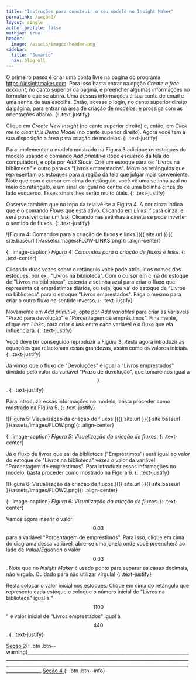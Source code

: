 ```yaml
---
title: "Instruções para construir o seu modelo no Insight Maker"
permalink: /seção3/
layout: single
author_profile: false
mathjax: true
header:
  image: /assets/images/header.png
sidebar:
  title: "Sumário"
  nav: blogroll
---
```

O primeiro passo é criar uma conta livre na página do programa <a href="https://insightmaker.com">https://insightmaker.com</a>. Para isso basta entrar na opção _Create a free account_, no canto superior da página, e preencher algumas informações no formulário que se abrirá. Uma dessas informações é sua conta de email e uma senha de sua escolha. Então, acesse o login, no canto superior direito da página, para entrar na área de criação de modelos, e prossiga com as orientações abaixo.
{: .text-justify}

Clique em _Create New Insight_ (no canto superior direito) e, então, em _Click me to clear this Demo Model_ (no canto superior direito). Agora você tem à sua disposição a área para criação de modelos. 
{: .text-justify}

Para implementar o modelo mostrado na Figura 3 adicione os estoques do modelo usando o comando _Add primitive_ (topo esquerdo da tela do computador), e opte por _Add Stock_. Crie um estoque para os "Livros na biblioteca" e outro para os "Livros emprestados". Mova os retângulos que representam os estoques para a região da tela que julgar mais conveniente. Note que com o cursor em cima do retângulo, você vê uma setinha azul no meio do retângulo, e um sinal de igual no centro de uma bolinha cinza do lado esquerdo. Esses sinais lhes serão muito úteis. 
{: .text-justify}

Observe também que no topo da tela vê-se a Figura 4. A cor cinza indica que  é o comando _Flows_ que está ativo. Clicando em _Links_, ficará cinza, e será possível criar um  _link_. Clicando nas setinhas à direita se pode inverter o sentido de fluxos.
{: .text-justify}

![Figura 4: Comandos para a criação de fluxos e links.]({{ site.url }}{{ site.baseurl
}}/assets/images/FLOW-LINKS.png){: .align-center}   

{: .image-caption}
*Figura 4: Comandos para a criação de fluxos e links.*
 {: .text-center} 
 
Clicando duas vezes sobre o retângulo você pode atribuir os nomes dos estoques: por ex., "Livros na biblioteca". Com o cursor em cima do estoque de "Livros na biblioteca", estenda a setinha azul para criar o fluxo que representa os empréstimos diários, ou seja, que vai do estoque de "Livros na biblioteca" para o estoque "Livros emprestados".  Faça o mesmo para criar o outro fluxo no sentido inverso. 
{: .text-justify}

Novamente em _Add primitive_, opte por _Add variables_ para criar as variáveis "Prazo para devolução" e "Porcentagem de empréstimos". Finalmente,  clique em _Links_, para criar o _link_ entre cada variável e o fluxo que ela influenciará. 
{: .text-justify}

Você deve ter conseguido reproduzir a Figura 3. Resta agora introduzir as equações que relacionam essas grandezas, assim como os valores iniciais. 
{: .text-justify}

Já vimos que o fluxo de "Devoluções" é igual a "Livros emprestados" dividido pelo valor da variável "Prazo de devolução", que tomaremos igual a $$7$$. 
{: .text-justify}

Para introduzir essas informações no modelo, basta proceder como mostrado na Figura 5. 
{: .text-justify}

 ![Figura 5: Visualização da criação de fluxos.]({{ site.url }}{{ site.baseurl
}}/assets/images/FLOW.png){: .align-center}   

{: .image-caption}
*Figura 5: Visualização da criação de fluxos.*
 {: .text-center}
 
Já o fluxo de livros que sai da biblioteca ("Empréstimos") será igual ao valor do estoque de "Livros na biblioteca" vezes o valor da variável "Porcentagem de empréstimos".  Para introduzir essas informações no modelo, basta proceder como mostrado na Figura 6. 
{: .text-justify}
 
 ![Figura 6: Visualização da criação de fluxos.]({{ site.url }}{{ site.baseurl
}}/assets/images/FLOW2.png){: .align-center}   

{: .image-caption}
*Figura 6: Visualização da criação de fluxos.*
 {: .text-center}
 
 Vamos agora inserir o valor $$0.03$$ para a variável "Porcentagem de empréstimos". Para isso, clique em cima do diagrama dessa variável, abre-se uma janela onde você preencherá ao lado de _Value/Equation_ o valor $$0.03$$. Note  que no _Insight Maker_ é usado ponto para separar as casas decimais, não vírgula. Cuidado para não utilizar vírgula!
{: .text-justify}

Resta colocar o valor inicial nos estoques. Clique em cima do retângulo que representa cada estoque e coloque o número inicial de "Livros na biblioteca" igual à "$$1100$$" e valor inicial de "Livros emprestados" igual à $$440$$.
{: .text-justify}

[<i class="fas fa-arrow-left"></i> Seção 2](https://milenalauschner.github.io/MM/funcionamento/){:
.btn .btn--warning}________________________________________________________________________________________________________________________________________________________________________________________________________________________________________________  [ Seção 4 <i class="fas fa-arrow-circle-right"></i>](https://milenalauschner.github.io/MM/algoritmo/){:
.btn .btn--info}

 
